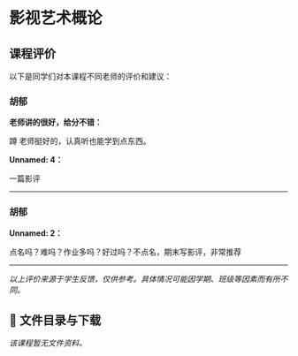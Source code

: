 # 影视艺术概论

## 课程评价

以下是同学们对本课程不同老师的评价和建议：

### 胡郁

**老师讲的很好，给分不错：**

蹲   老师挺好的，认真听也能学到点东西。

**Unnamed: 4：**

一篇影评

---

### 胡郁

**Unnamed: 2：**

点名吗？难吗？作业多吗？好过吗？不点名，期末写影评，非常推荐

---

*以上评价来源于学生反馈，仅供参考。具体情况可能因学期、班级等因素而有所不同。*
## 📄 文件目录与下载

_该课程暂无文件资料。_

